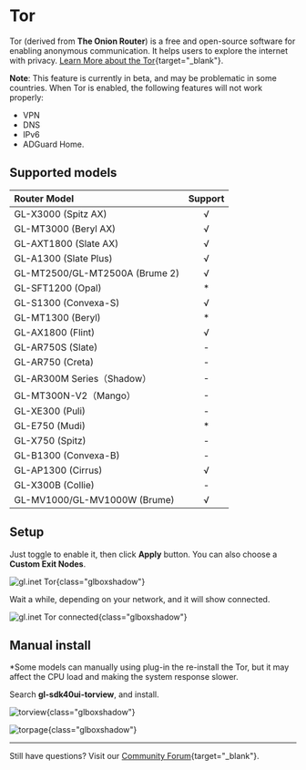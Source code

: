 # Tor

Tor (derived from **The Onion Router**) is a free and open-source software for enabling anonymous communication. It helps users to explore the internet with privacy. [Learn More about the Tor](https://www.torproject.org/){target="_blank"}.

**Note**: This feature is currently in beta, and may be problematic in some countries. When Tor is enabled, the following features will not work properly: 

  - VPN
  - DNS
  - IPv6
  - ADGuard Home.

## Supported models

| Router Model                   | Support   |
| :----------------------------- | :-------: |
| GL-X3000 (Spitz AX)            | √         |
| GL-MT3000 (Beryl AX)           | √         |
| GL-AXT1800 (Slate AX)          | √         |
| GL-A1300 (Slate Plus)          | √         |
| GL-MT2500/GL-MT2500A (Brume 2) | √         |
| GL-SFT1200 (Opal)              | *         |
| GL-S1300 (Convexa-S)           | √         |
| GL-MT1300 (Beryl)              | *         |
| GL-AX1800 (Flint)              | √         |
| GL-AR750S (Slate)              | -         |
| GL-AR750 (Creta)               | -         |
| GL-AR300M Series（Shadow）     | -         |
| GL-MT300N-V2（Mango）          | -         |
| GL-XE300 (Puli)                | -         |
| GL-E750 (Mudi)                 | *         |
| GL-X750 (Spitz)                | -         |
| GL-B1300 (Convexa-B)           | -         |
| GL-AP1300 (Cirrus)             | √         |
| GL-X300B (Collie)              | -         |
| GL-MV1000/GL-MV1000W (Brume)   | √         |

## Setup

Just toggle to enable it, then click **Apply** button. You can also choose a **Custom Exit Nodes**.

![gl.inet Tor](https://static.gl-inet.com/docs/en/4/tutorials/tor/tor.png){class="glboxshadow"}

Wait a while, depending on your network, and it will show connected.

![gl.inet Tor connected](https://static.gl-inet.com/docs/en/4/tutorials/tor/tor_connected.png){class="glboxshadow"}

## Manual install

*Some models can manually using plug-in the re-install the Tor, but it may affect the CPU load and making the system response slower.

Search **gl-sdk40ui-torview**, and install.

![torview](https://static.gl-inet.com/docs/en/4/tutorials/tor/torview.jpg){class="glboxshadow"}

![torpage](https://static.gl-inet.com/docs/en/4/tutorials/tor/torpage.jpg){class="glboxshadow"}

---

Still have questions? Visit our [Community Forum](https://forum.gl-inet.com){target="_blank"}.
